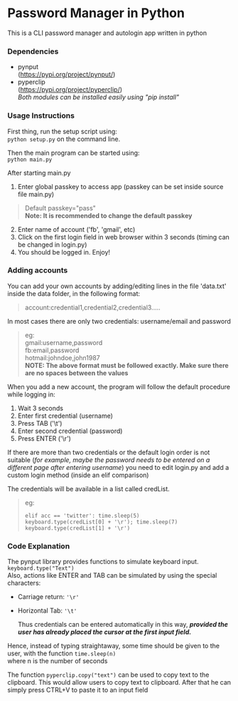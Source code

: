 # Password Manager in Python

This is a CLI password manager and autologin app written in python

### Dependencies
- pynput   
(https://pypi.org/project/pynput/)
- pyperclip   
(https://pypi.org/project/pyperclip/)  
*Both modules can be installed easily using "pip install"*

### Usage Instructions
First thing, run the setup script using:  
<code>python setup.py</code> on the command line.

Then the main program can be started using:  
<code>python main.py</code>  

After starting main.py
1. Enter global passkey to access app
(passkey can be set inside source file main.py)  
>Default passkey="pass"  
**Note: It is recommended to change the default passkey**
2. Enter name of account ('fb', 'gmail', etc)
3. Click on the first login field in web browser within 3 seconds (timing can be changed in login.py)
4. You should be logged in. Enjoy!

### Adding accounts
You can add your own accounts by adding/editing lines in the file 'data.txt' inside the data folder, in the following format:  
>account:credential1,credential2,credential3.....  

In most cases there are only two credentials: username/email and password
>eg:  
gmail:username,password  
fb:email,password  
hotmail:johndoe,john1987  
**NOTE: The above format must be followed exactly. Make sure there are no spaces between the values**

When you add a new account, the program will follow the default procedure while logging in:  
1. Wait 3 seconds  
2. Enter first credential (username)
3. Press TAB ('\t')
4. Enter second credential (password)
5. Press ENTER ('\r')

If there are more than two credentials or the default login order is not suitable (*for example, maybe the password needs to be entered on a different page after entering username*) you need to edit login.py and add a custom login method (inside an elif comparison)  

The credentials will be available in a list called credList.

>eg:<pre><code>elif acc == 'twitter':
  time.sleep(5)
  keyboard.type(credList[0] + '\r');
  time.sleep(7)
  keyboard.type(credList[1] + '\r')</code></pre>

### Code Explanation
The pynput library provides functions to simulate keyboard input.  
<code>keyboard.type("Text")</code>  
Also, actions like ENTER and TAB can be simulated by using the special characters:  
- Carriage return: <code>'\r'</code>
- Horizontal Tab: <code>'\t'</code>


  Thus credentials can be entered automatically in this way, ***provided the user has already placed the cursor at the first input field.***


Hence, instead of typing straightaway, some time should be given to the user, with the function <code>time.sleep(n)</code>  
where n is the number of seconds

The function <code>pyperclip.copy("text")</code> can be used to copy text to the clipboard. This would allow users to copy text to clipboard. After that he can simply press CTRL+V to paste it to an input field
